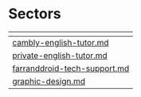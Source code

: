 # Sectors

<table data-card-size="large" data-view="cards"><thead><tr><th data-type="content-ref"></th></tr></thead><tbody><tr><td><a href="cambly-english-tutor.md">cambly-english-tutor.md</a></td></tr><tr><td><a href="private-english-tutor.md">private-english-tutor.md</a></td></tr><tr><td><a href="farranddroid-tech-support.md">farranddroid-tech-support.md</a></td></tr><tr><td><a href="graphic-design.md">graphic-design.md</a></td></tr></tbody></table>

